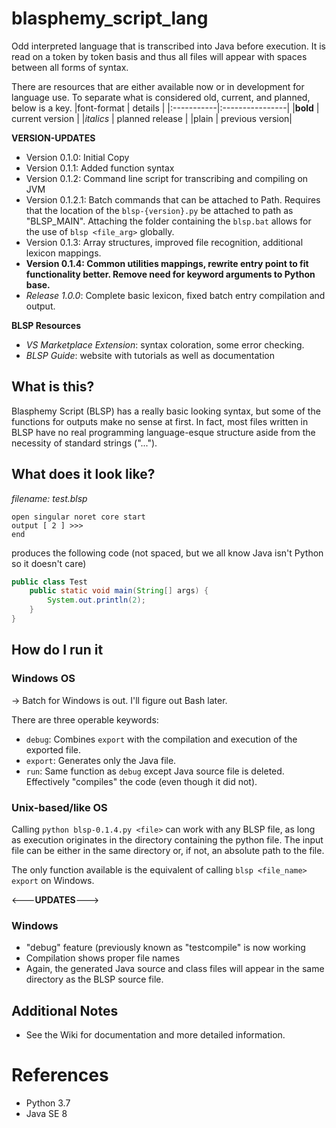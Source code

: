 # blasphemy_script_lang
Odd interpreted language that is transcribed into Java before execution. It is read on a token by token basis and thus all files will appear with spaces between all forms of syntax.

There are resources that are either available now or in development for language use. To separate what is considered old, current, and planned, below is a key.
|font-format | details         |
|:-----------|:----------------|
|**bold**    | current version |
|*italics*   | planned release |
|plain       | previous version|

**VERSION-UPDATES**
- Version 0.1.0: Initial Copy
- Version 0.1.1: Added function syntax
- Version 0.1.2: Command line script for transcribing and compiling on JVM
- Version 0.1.2.1: Batch commands that can be attached to Path. Requires that the location of the ```blsp-{version}.py``` be attached to path as "BLSP_MAIN". Attaching the folder containing the ```blsp.bat``` allows for the use of ```blsp <file_arg>``` globally.
- Version 0.1.3: Array structures, improved file recognition, additional lexicon mappings.
- **Version 0.1.4: Common utilities mappings, rewrite entry point to fit functionality better. Remove need for keyword arguments to Python base.**
- *Release 1.0.0*: Complete basic lexicon, fixed batch entry compilation and output. 

**BLSP Resources**
- *VS Marketplace Extension*: syntax coloration, some error checking.
- *BLSP Guide*: website with tutorials as well as documentation

## What is this?
Blasphemy Script (BLSP) has a really basic looking syntax, but some of the functions for outputs make no sense at first. In fact, most files written in BLSP have no real programming language-esque structure aside from the necessity of standard strings ("...").

## What does it look like?
*filename: test.blsp*
```
open singular noret core start
output [ 2 ] >>>
end
```
produces the following code (not spaced, but we all know Java isn't Python so it doesn't care)
```java
public class Test
    public static void main(String[] args) {
        System.out.println(2);
    }
}
```

## How do I run it
### Windows OS
-> Batch for Windows is out. I'll figure out Bash later.

There are three operable keywords:
- ```debug```: Combines ```export``` with the compilation and execution of the exported file.
- ```export```: Generates only the Java file.
- ```run```: Same function as ```debug``` except Java source file is deleted. Effectively "compiles" the code (even though it did not).

### Unix-based/like OS
Calling ```python blsp-0.1.4.py <file>``` can work with any BLSP file, as long as execution originates in the directory containing the python file. The input file can be either in the same directory or, if not, an absolute path to the file.

The only function available is the equivalent of calling ```blsp <file_name> export``` on Windows.

<---**UPDATES**--->
### Windows
* "debug" feature (previously known as "testcompile" is now working
* Compilation shows proper file names
* Again, the generated Java source and class files will appear in the same directory as the BLSP source file.

## Additional Notes
* See the Wiki for documentation and more detailed information.

# References
- Python 3.7
- Java SE 8
